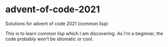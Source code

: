 # advent-of-code-2021
Solutions for advent of code 2021 (common lisp)

This is to learn common lisp which I am discovering.
As I'm a beginner, the code probably won't be idiomatic or cool.
